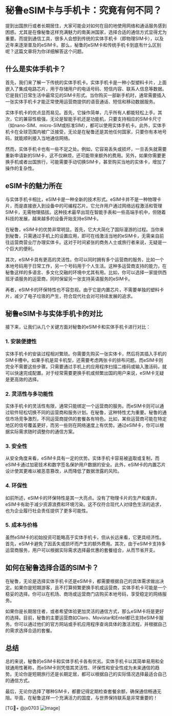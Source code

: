 # 秘鲁eSIM卡与手机卡：究竟有何不同？

提到出国旅行或者长期居住，大家可能会对如何在目的地使用网络和通话服务感到困惑。尤其是在像秘鲁这样充满魅力的南美洲国家，选择合适的通信方式显得尤为重要。而提到通信工具，很多人会想到传统的实体手机卡（即物理SIM卡），以及近年来逐渐普及的eSIM卡。那么，秘鲁的eSIM卡和传统手机卡到底有什么区别呢？这篇文章将为你详细解答这个问题。

## 什么是实体手机卡？

首先，我们来了解一下传统的实体手机卡。实体手机卡是一种小型塑料卡片，上面嵌入了集成电路芯片，用于存储用户的电话号码、短信内容、联系人信息等数据。它是我们日常生活中最常见的SIM卡形式。当你购买一部新手机时，通常需要插入一张实体手机卡才能正常使用运营商提供的语音通话、短信和移动数据服务。

实体手机卡的优点显而易见。首先，它操作简单，几乎所有人都能轻松上手。其次，它的兼容性极强，无论是智能手机还是功能机，只要支持相应的SIM卡尺寸（如nano-SIM、micro-SIM或标准SIM），都可以使用实体手机卡。此外，实体手机卡在全球范围内被广泛接受，无论是在秘鲁还是其他任何国家，只要你有本地号码，就能顺利接入当地通信网络。

然而，实体手机卡也有一些不足之处。例如，它容易丢失或损坏，一旦丢失就需要重新申请新的SIM卡，这不仅麻烦，还可能带来额外的费用。另外，如果你需要更换手机或者出国旅行，可能需要手动切换SIM卡，甚至购买当地的实体卡，增加了操作的复杂性。

## eSIM卡的魅力所在

与实体手机卡相比，eSIM卡是一种全新的技术形式。eSIM卡并不是一种物理卡片，而是直接嵌入到设备中的可编程芯片。它允许用户通过网络远程激活和管理SIM卡，无需物理插拔。这种技术最早出现在智能手表和一些高端手机中，但随着科技的发展，越来越多的设备开始支持eSIM卡。

在秘鲁，eSIM卡的优势非常明显。首先，它大大简化了国际漫游的过程。当你来到秘鲁，只需通过手机上的设置应用，即可在线激活当地的eSIM卡，无需亲自前往运营商营业厅办理实体卡。这对于时间紧张的商务人士或旅行者来说，无疑是一个巨大的便利。

其次，eSIM卡具有更高的灵活性。你可以同时拥有多个运营商的服务，比如一个本地号码用于日常工作，另一个号码用于个人生活。这种多运营商支持的能力，在秘鲁这样的多语言、多文化交融的环境中尤其有用。比如，你可以选择一家提供西班牙语服务的运营商，同时保留另一张支持英语服务的eSIM卡。

再者，eSIM卡的环保特性也不容忽视。由于它是内置芯片，不需要单独的塑料卡片，减少了电子垃圾的产生，符合现代社会对可持续发展的追求。

## 秘鲁eSIM卡与实体手机卡的对比

接下来，让我们从几个关键方面对秘鲁的eSIM卡和实体手机卡进行对比：

### 1. **安装便捷性**

实体手机卡的安装过程相对繁琐。你需要先购买一张实体卡，然后将其插入手机的SIM卡槽中。如果手机是双卡机型，还需要考虑两张卡的排布问题。而eSIM卡则完全不需要这些步骤。只需要通过手机上的应用程序扫描二维码或输入激活码，就可以快速完成配置。对于经常需要更换手机或频繁出国的用户来说，eSIM卡无疑是更高效的选择。

### 2. **灵活性与多功能性**

实体手机卡的灵活性有限，通常只能绑定一个运营商的服务。而eSIM卡则可以通过软件轻松切换不同的运营商和服务计划。在秘鲁，这种特性尤为重要。秘鲁的通信市场竞争激烈，不同运营商提供的套餐各有特色。比如，某些运营商可能在特定地区的信号覆盖更好，而另一些则在网络速度上有优势。通过eSIM卡，你可以根据实际需求随时调整你的通信方案。

### 3. **安全性**

从安全角度来看，eSIM卡具有一定的优势。实体手机卡容易被盗取或复制，而eSIM卡通过加密技术和数字签名保护用户数据的安全。此外，eSIM卡的内置芯片设计使其更难以被恶意篡改，从而降低了数据泄露的风险。

### 4. **环保性**

如前所述，eSIM卡的环保特性是其一大亮点。没有了物理卡片的生产和废弃，eSIM卡有助于减少资源浪费和环境污染。这不仅符合现代人对绿色生活的追求，也为企业履行社会责任提供了更多可能性。

### 5. **成本与价格**

虽然eSIM卡的初始投资可能略高于实体手机卡，但从长远来看，它更具经济性。首先，eSIM卡避免了因丢失或损坏而产生的额外费用。其次，由于eSIM卡支持多运营商服务，用户可以根据实际需求选择最优惠的套餐组合，从而节省开支。

## 如何在秘鲁选择合适的SIM卡？

在秘鲁，无论是选择实体手机卡还是eSIM卡，都需要根据自己的具体需求做出决定。如果你是短期游客，且不打算频繁更换手机或运营商，实体手机卡可能是一个稳妥的选择。你可以在机场、商场或运营商门店购买本地号码，享受稳定的网络服务。

如果你是长期居住者，或者希望体验更加灵活的通信方式，那么eSIM卡将是更好的选择。目前，秘鲁的主要运营商如Claro、Movistar和Entel都已支持eSIM卡服务。你可以通过他们的官方网站或手机应用程序查询具体的激活流程，并根据自己的需求选择合适的套餐。

## 总结

总的来说，秘鲁的eSIM卡和实体手机卡各有优劣。实体手机卡以其简单易用和全球通用性著称，而eSIM卡则凭借其灵活性、环保性和安全性成为未来通信的趋势。无论你是短期旅行还是长期定居，都可以根据自己的实际情况选择最适合自己的通信方式。

最后，无论你选择了哪种SIM卡，都要记得定期检查套餐余额，确保通信畅通无阻。毕竟，在秘鲁这样一个充满活力的国度，与世界保持联系是非常重要的！

[TG💪+ @jx0703 ![Image](https://github.com/user-attachments/assets/dbca1d08-cadb-493c-b0ec-ad6f7a83f270)]